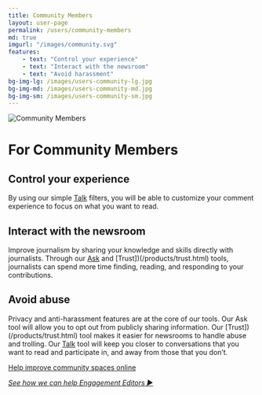 ```yaml
---
title: Community Members
layout: user-page
permalink: /users/community-members
md: true
imgurl: "/images/community.svg"
features:
    - text: "Control your experience"
    - text: "Interact with the newsroom"
    - text: "Avoid harassment"
bg-img-lg: /images/users-community-lg.jpg
bg-img-md: /images/users-community-md.jpg
bg-img-sm: /images/users-community-sm.jpg
---
```


![Community Members](/images/community.svg)

# For Community Members

## Control your experience

By using our simple [Talk](/products/talk.html) filters, you will be able to customize your comment experience to focus on what you want to read.

## Interact with the newsroom

Improve journalism by sharing your knowledge and skills directly with journalists. Through our [Ask](/products/ask.html) and [Trust])(/products/trust.html) tools, journalists can spend more time finding, reading, and responding to your contributions.

## Avoid abuse 

Privacy and anti-harassment features are at the core of our tools. Our Ask tool will allow you to opt out from publicly sharing information. Our [Trust])(/products/trust.html) tool makes it easier for newsrooms to handle abuse and trolling. Our [Talk](/products/talk.html) tool will keep you closer to conversations that you want to read and participate in, and away from those that you don’t.


[Help improve community spaces online](/contribute.html)
&nbsp; 

*[See how we can help Engagement Editors ▶︎](engagement-editors.html)*
